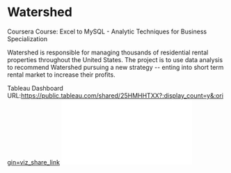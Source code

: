 # Watershed
 Coursera Course: Excel to MySQL - Analytic Techniques for Business Specialization
 
Watershed is responsible for managing thousands of residential rental properties throughout the United States.
The project is to use data analysis to recommend Watershed pursuing a new strategy -- enting into short term rental market to increase their profits.

Tableau Dashboard URL:https://public.tableau.com/shared/25HMHHTXX?:display_count=y&:origin=viz_share_link
![](Dashboard.pdf)
